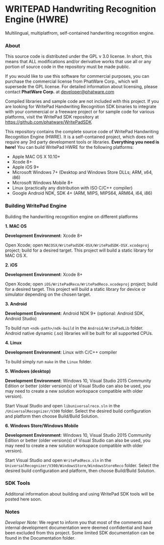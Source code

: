 
# WRITEPAD Handwriting Recognition Engine (HWRE)

Multilingual, multiplatfrom, self-contained handwriting recognition engine.

### About

This source code is distributed under the GPL v 3.0 license. In short, this means that ALL modifications and/or derivative works that use all or any portion of source code in the repository must be made public. 

If you would like to use this software for commercial purposes, you can purchase the commercial license from PhatWare Corp., which will supersede the GPL license. For detailed information about licensing, please contact **PhatWare Corp.** at developer@phatware.com

Compiled libraries and sample code are not included with this project. If you are looking for WritePad Handwriting Recognition SDK binaries to integrate with your commercial or a freeware project or for sample code for various platforms, visit the WritePad SDK repository at https://github.com/phatware/WritePadSDK

This repository contains the complete source code of WritePad Handwriting Recognition Engine (HWRE). It is a self-contained project, which does not require any 3rd party development tools or libraries. **Everything you need is here!** You can build WritePad HWRE for the following platforms:

* Apple MAC OS X 10.10+
* Xcode 8+
* Apple iOS 9+
* Microsoft Windows 7+ (Desktop and Windows Store DLLs; ARM, x64, i86)
* Microsoft Windows Mobile 8+
* Linux (practically any distribution with ISO C/C++ compiler)
* Google Android NDK, SDK 4+ (ARM, MIPS, MIPS64, ARM64, i64, i86)

### Building WritePad Engine

Building the handwriting recognition engine on different platforms

**1. MAC OS**

**Development Environment**: Xcode 8+

Open Xcode; open `MACOSX/WritePadSDK-OSX/WritePadSDK-OSX.xcodeproj` project; build for a desired target. This project will build a static library for MAC OS X.


**2. iOS**

**Development Environment**: Xcode 8+

Open Xcode; open `iOS/WritePadReco/WritePadReco.xcodeproj` project; build for a desired target. This project will build a static library for device or simulator depending on the chosen target.

**3. Android**

**Development Environment**: Android NDK 9+ (optional: Android SDK, Android Studio)

To build run `<ndk-path>/ndk-build` in the `Android/WritePadLib` folder. Android native dynamic (.so) libraries will be built for all supported CPUs.

**4. Linux**

**Development Environment**: Linux with C/C++ compiler 

To build simply run `make` in the `Linux` folder.

**5. Windows (desktop)**

**Development Environment**: Windows 10, Visual Studio 2015 Community Edition or better (older version(s) of Visual Studio can also be used, you may need to create a new solution workspace compatible with older version).

Start Visual Studio and open  `libuniversalreco.sln` in the `/UniversalRecognizer/V300` folder. Select the desired build configuration and platform then choose Build/Build Solution.

**6. Windows Store/Windows Mobile**

**Development Environment**: Windows 10, Visual Studio 2015 Community Edition or better (older version(s) of Visual Studio can also be used, you may need to create a new solution workspace compatible with older version).

Start Visual Studio and open  `WritePadReco.sln` in the `UniversalRecognizer/V300/WindowsStore/WindowsStoreReco` folder. Select the desired build configuration and platform, then choose Build/Build Solution.

### SDK Tools

Additonal information about building and using WritePad SDK tools will be posted here soon.


### Notes

_Developer Note_: We regret to inform you that most of the comments and internal development documentation were deemed confidential and have been excluded from this project. Some limited SDK documentation can be found in the Documentation folder.

